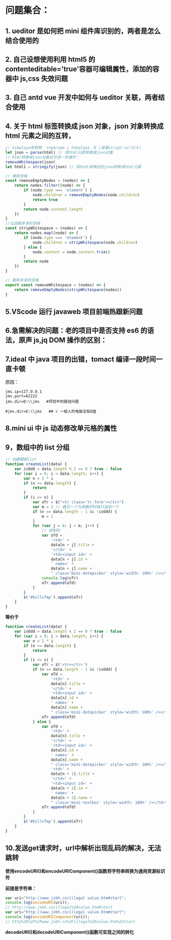 # 问题集合：

## 1. ueditor 是如何把 mini 组件库识别的，两者是怎么结合使用的

## 2. 自己设想使用利用 html5 的 contenteditable='true'容器可编辑属性，添加的容器中 js,css 失效问题

## 3. 自己 antd vue 开发中如何与 ueditor 关联，两者结合使用

## 4. 关于 html 标签转换成 json 对象，json 对象转换成 html 元素之间的互转，

```ts
// himalaya库转换  cnpm/npm i himalaya -D [或者script:scr引入]
let json = parse(html) // 将html元素转换成json对象
// html转换成json对象后可进一步操作：
removeWhitespace(json)
let html1 = stringify(json) // 将html转换后的json转换成html元素
```

```ts
// 移除空格
const removeEmptyNodes = (nodes) => {
	return nodes.filter((node) => {
		if (node.type === 'element') {
			node.children = removeEmptyNodes(node.children)
			return true
		}
		return node.content.length
	})
}
//过滤掉多余的空格
const stripWhitespace = (nodes) => {
	return nodes.map((node) => {
		if (node.type === 'element') {
			node.children = stripWhitespace(node.children)
		} else {
			node.content = node.content.trim()
		}
		return node
	})
}

// 删除多余的空格
export const removeWhitespace = (nodes) => {
	return removeEmptyNodes(stripWhitespace(nodes))
}
```

## 5.VScode 运行 javaweb 项目前端热跟新问题

## 6.急需解决的问题：老的项目中是否支持 es6 的语法，原声 js,jq DOM 操作的区别：

## 7.ideal 中 java 项目的出错，tomact 编译一段时间一直卡顿

原因：

```properties
jms.ip=127.0.0.1
jms.port=62222
jms.dir=D:\\jms   #项目中的路径问题

#jms.dir=E:\\jms   ## √ 一般人的电脑没有D盘
```

## 8.mini ui 中 js 动态修改单元格的属性

## 9，数组中的 list 分组

```javascript
// 创建模板list
function createList(data) {
	var isOdd = data.length % 2 == 0 ? true : false
	for (var i = 0; i < data.length; i++) {
		var n = 2 * i
		if (n >= data.length) {
			return
		}
		if (i <= n) {
			var oTr = $("<tr class='tr_form'></tr>")
			var m = 2 // 最后一个为奇数的时候只渲染一个
			if (n == data.length - 1 && !isOdd) {
				m = 1
			}
			for (var j = 0; j < m; j++) {
				// 控制列
				var oTd =
					'<td>' +
					data[n + j].title +
					'</td>' +
					'<td><input id=' +
					data[n + j].id +
					' name=' +
					data[n + j].name +
					" class='mini-datepicker' style='width: 100%' /></td>"
				console.log(oTr)
				oTr.append(oTd)
			}
		}
		$('#billsTmp').append(oTr)
	}
}
```

**等价于**

```javascript
function createList(data) {
	var isOdd = data.length % 2 == 0 ? true : false
	for (var i = 0; i < data.length; i++) {
		var n = 2 * i
		if (n >= data.length) {
			return
		}
		if (i <= n) {
			var oTr = $('<tr></tr>')
			if (n == data.length - 1 && !isOdd) {
				var oTd =
					'<td>' +
					data[n].title +
					'</td>' +
					'<td><input id=' +
					data[n].id +
					' name=' +
					data[n].name +
					" class='mini-datepicker' style='width: 100%' /></td>"
				oTr.append(oTd)
			} else {
				var oTd =
					'<td>' +
					data[n].title +
					'</td>' +
					'<td><input id=' +
					data[n].id +
					' name=' +
					data[n].name +
					" class='mini-datepicker' style='width: 100%' /></td>" +
					'<td>' +
					data[n + 1].title +
					'</td>' +
					'<td><input id=' +
					data[n + 1].id +
					' name=' +
					data[n + 1].name +
					" class='mini-textbox' style='width: 100%' /></td>"
				oTr.append(oTd)
			}
		}
		$('#billsTmp').append(oTr)
	}
}
```

## 10.发送get请求时，url中解析出现乱码的解决，无法跳转

**使用encodeURI()和encodeURIComponent()函数将字符串转换为通用资源标识符**

**前提是字符串：**

```ts
var uri="http://www.jxbh.cn/illegal value.htm#start";
console.log(encodeURI(uri));
// http://www.jxbh.cn/illegal%20value.htm#start
var uri="http://www.jxbh.cn/illegal value.htm#start";
console.log(encodeURIComponent(uri));
// http%3A%2F%2Fwww.jxbh.cn%2Fillegal%20value.htm%23start
```

**decodeURI()和decodeURIComponent()函数可实现之间的转化**
